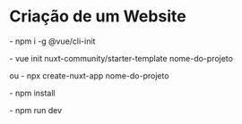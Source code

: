 # Criação de um Website

<p>- npm i -g @vue/cli-init</p>
<p>- vue init nuxt-community/starter-template nome-do-projeto</p>
<p>ou - npx create-nuxt-app nome-do-projeto</p>
<p>- npm install</p>
<p>- npm run dev</p>
